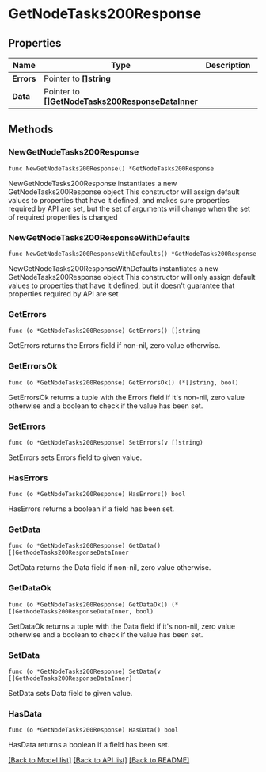 # GetNodeTasks200Response

## Properties

Name | Type | Description | Notes
------------ | ------------- | ------------- | -------------
**Errors** | Pointer to **[]string** |  | [optional] 
**Data** | Pointer to [**[]GetNodeTasks200ResponseDataInner**](GetNodeTasks200ResponseDataInner.md) |  | [optional] 

## Methods

### NewGetNodeTasks200Response

`func NewGetNodeTasks200Response() *GetNodeTasks200Response`

NewGetNodeTasks200Response instantiates a new GetNodeTasks200Response object
This constructor will assign default values to properties that have it defined,
and makes sure properties required by API are set, but the set of arguments
will change when the set of required properties is changed

### NewGetNodeTasks200ResponseWithDefaults

`func NewGetNodeTasks200ResponseWithDefaults() *GetNodeTasks200Response`

NewGetNodeTasks200ResponseWithDefaults instantiates a new GetNodeTasks200Response object
This constructor will only assign default values to properties that have it defined,
but it doesn't guarantee that properties required by API are set

### GetErrors

`func (o *GetNodeTasks200Response) GetErrors() []string`

GetErrors returns the Errors field if non-nil, zero value otherwise.

### GetErrorsOk

`func (o *GetNodeTasks200Response) GetErrorsOk() (*[]string, bool)`

GetErrorsOk returns a tuple with the Errors field if it's non-nil, zero value otherwise
and a boolean to check if the value has been set.

### SetErrors

`func (o *GetNodeTasks200Response) SetErrors(v []string)`

SetErrors sets Errors field to given value.

### HasErrors

`func (o *GetNodeTasks200Response) HasErrors() bool`

HasErrors returns a boolean if a field has been set.

### GetData

`func (o *GetNodeTasks200Response) GetData() []GetNodeTasks200ResponseDataInner`

GetData returns the Data field if non-nil, zero value otherwise.

### GetDataOk

`func (o *GetNodeTasks200Response) GetDataOk() (*[]GetNodeTasks200ResponseDataInner, bool)`

GetDataOk returns a tuple with the Data field if it's non-nil, zero value otherwise
and a boolean to check if the value has been set.

### SetData

`func (o *GetNodeTasks200Response) SetData(v []GetNodeTasks200ResponseDataInner)`

SetData sets Data field to given value.

### HasData

`func (o *GetNodeTasks200Response) HasData() bool`

HasData returns a boolean if a field has been set.


[[Back to Model list]](../README.md#documentation-for-models) [[Back to API list]](../README.md#documentation-for-api-endpoints) [[Back to README]](../README.md)


